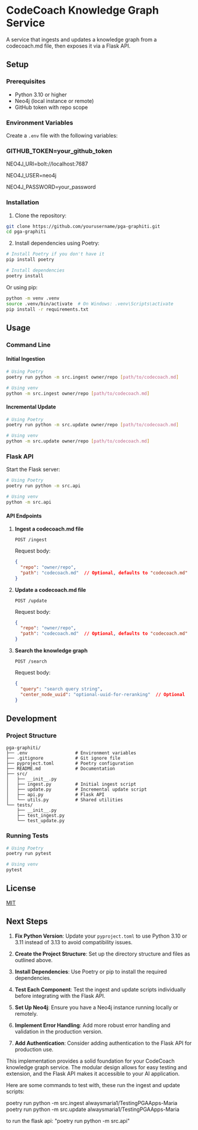 # CodeCoach Knowledge Graph Service

A service that ingests and updates a knowledge graph from a codecoach.md file, then exposes it via a Flask API.

## Setup

### Prerequisites

- Python 3.10 or higher
- Neo4j (local instance or remote)
- GitHub token with repo scope

### Environment Variables

Create a `.env` file with the following variables:


### GITHUB_TOKEN=your_github_token

NEO4J_URI=bolt://localhost:7687

NEO4J_USER=neo4j

NEO4J_PASSWORD=your_password

### Installation

1. Clone the repository:

```bash
git clone https://github.com/yourusername/pga-graphiti.git
cd pga-graphiti
```

2. Install dependencies using Poetry:
```bash
# Install Poetry if you don't have it
pip install poetry

# Install dependencies
poetry install
```

Or using pip:
```bash
python -m venv .venv
source .venv/bin/activate  # On Windows: .venv\Scripts\activate
pip install -r requirements.txt
```

## Usage

### Command Line

#### Initial Ingestion

```bash
# Using Poetry
poetry run python -m src.ingest owner/repo [path/to/codecoach.md]

# Using venv
python -m src.ingest owner/repo [path/to/codecoach.md]
```

#### Incremental Update

```bash
# Using Poetry
poetry run python -m src.update owner/repo [path/to/codecoach.md]

# Using venv
python -m src.update owner/repo [path/to/codecoach.md]
```

### Flask API

Start the Flask server:

```bash
# Using Poetry
poetry run python -m src.api

# Using venv
python -m src.api
```

#### API Endpoints

1. **Ingest a codecoach.md file**

   `POST /ingest`

   Request body:
   ```json
   {
     "repo": "owner/repo",
     "path": "codecoach.md"  // Optional, defaults to "codecoach.md"
   }
   ```

2. **Update a codecoach.md file**

   `POST /update`

   Request body:
   ```json
   {
     "repo": "owner/repo",
     "path": "codecoach.md"  // Optional, defaults to "codecoach.md"
   }
   ```

3. **Search the knowledge graph**

   `POST /search`

   Request body:
   ```json
   {
     "query": "search query string",
     "center_node_uuid": "optional-uuid-for-reranking"  // Optional
   }
   ```

## Development

### Project Structure

```
pga-graphiti/
├── .env                  # Environment variables
├── .gitignore            # Git ignore file
├── pyproject.toml        # Poetry configuration
├── README.md             # Documentation
├── src/
│   ├── __init__.py
│   ├── ingest.py         # Initial ingest script
│   ├── update.py         # Incremental update script
│   ├── api.py            # Flask API
│   └── utils.py          # Shared utilities
└── tests/
    ├── __init__.py
    ├── test_ingest.py
    └── test_update.py
```

### Running Tests

```bash
# Using Poetry
poetry run pytest

# Using venv
pytest
```

## License

[MIT](LICENSE)

## Next Steps

1. **Fix Python Version**: Update your `pyproject.toml` to use Python 3.10 or 3.11 instead of 3.13 to avoid compatibility issues.

2. **Create the Project Structure**: Set up the directory structure and files as outlined above.

3. **Install Dependencies**: Use Poetry or pip to install the required dependencies.

4. **Test Each Component**: Test the ingest and update scripts individually before integrating with the Flask API.

5. **Set Up Neo4j**: Ensure you have a Neo4j instance running locally or remotely.

6. **Implement Error Handling**: Add more robust error handling and validation in the production version.

7. **Add Authentication**: Consider adding authentication to the Flask API for production use.

This implementation provides a solid foundation for your CodeCoach knowledge graph service. The modular design allows for easy testing and extension, and the Flask API makes it accessible to your AI application.



Here are some commands to test with, these run the ingest and update scripts:

poetry run python -m src.ingest alwaysmaria1/TestingPGAApps-Maria
poetry run python -m src.update alwaysmaria1/TestingPGAApps-Maria

to run the flask api: "poetry run python -m src.api"

